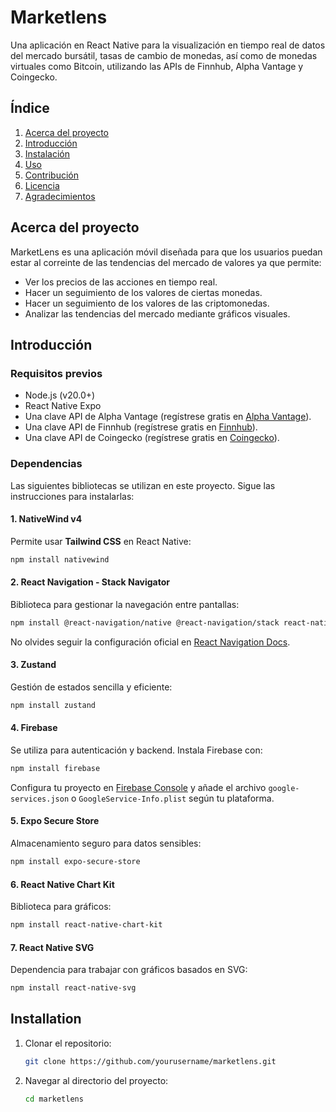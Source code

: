 # Marketlens

Una aplicación en React Native para la visualización en tiempo real de datos del mercado bursátil, tasas de cambio de monedas, así como de monedas virtuales como Bitcoin, utilizando las APIs de Finnhub, Alpha Vantage y Coingecko.

## Índice
1. [Acerca del proyecto](#cerca-del-proyecto)
2. [Introducción](#introducción)
3. [Instalación](#installation)
4. [Uso](#usage)
5. [Contribución](#contributing)
6. [Licencia](#license)
7. [Agradecimientos](#acknowledgements)

## Acerca del proyecto
MarketLens es una aplicación móvil diseñada para que los usuarios puedan estar al correinte de las tendencias del mercado de valores ya que permite:
- Ver los precios de las acciones en tiempo real.
- Hacer un seguimiento de los valores de ciertas monedas.
- Hacer un seguimiento de los valores de las criptomonedas.
- Analizar las tendencias del mercado mediante gráficos visuales.

## Introducción
### Requisitos previos
- Node.js (v20.0+)
- React Native Expo
- Una clave API de Alpha Vantage (regístrese gratis en [Alpha Vantage](https://alphavantage.co)).
- Una clave API de Finnhub (regístrese gratis en [Finnhub](https://finnhub.io)).
- Una clave API de Coingecko (regístrese gratis en [Coingecko](https://api.coingecko.com)).
  
### Dependencias
Las siguientes bibliotecas se utilizan en este proyecto. Sigue las instrucciones para instalarlas:

#### 1. **NativeWind v4**
Permite usar **Tailwind CSS** en React Native:
```bash
npm install nativewind
```

#### 2. **React Navigation - Stack Navigator**
Biblioteca para gestionar la navegación entre pantallas:
```bash
npm install @react-navigation/native @react-navigation/stack react-native-screens react-native-safe-area-context react-native-gesture-handler react-native-reanimated
```
No olvides seguir la configuración oficial en [React Navigation Docs](https://reactnavigation.org/docs/getting-started).

#### 3. **Zustand**
Gestión de estados sencilla y eficiente:
```bash
npm install zustand
```

#### 4. **Firebase**
Se utiliza para autenticación y backend. Instala Firebase con:
```bash
npm install firebase
```
Configura tu proyecto en [Firebase Console](https://console.firebase.google.com/) y añade el archivo `google-services.json` o `GoogleService-Info.plist` según tu plataforma.

#### 5. **Expo Secure Store**
Almacenamiento seguro para datos sensibles:
```bash
npm install expo-secure-store
```

#### 6. **React Native Chart Kit**
Biblioteca para gráficos:
```bash
npm install react-native-chart-kit
```

#### 7. **React Native SVG**
Dependencia para trabajar con gráficos basados en SVG:
```bash
npm install react-native-svg
```

## Installation
1. Clonar el repositorio:
   ```bash
   git clone https://github.com/yourusername/marketlens.git
   ```
2. Navegar al directorio del proyecto:
   ```bash
   cd marketlens
   ```
   


